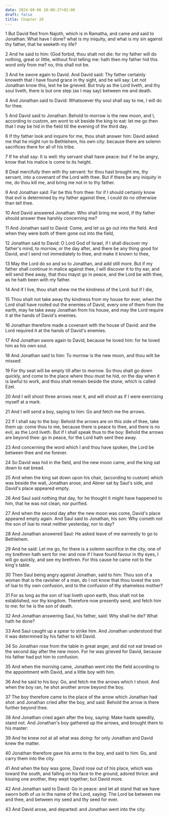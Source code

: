 ```yaml
---
date: 2024-09-06 20:00:27+02:00
draft: false
title: Chapter 20
---
```




1 But David fled from Najoth, which is in Ramatha, and came and said to Jonathan: What have I done? what is my iniquity, and what is my sin against thy father, that he seeketh my life?

2 And he said to him: (God forbid, thou shalt not die: for my father will do nothing, great or little, without first telling me: hath then my father hid this word only from me? no, this shall not be.

3 And he swore again to David. And David said: Thy father certainly knoweth that I have found grace in thy sight, and he will say: Let not Jonathan know this, lest he be grieved. But truly as the Lord liveth, and thy soul liveth, there is but one step (as I may say) between me and death.

4 And Jonathan said to David: Whatsoever thy soul shall say to me, I will do for thee.

5 And David said to Jonathan: Behold to morrow is the new moon, and I, according to custom, am wont to sit beside the king to eat: let me go then that I may be hid in the field till the evening of the third day.

6 If thy father look and inquire for me, thou shalt answer him: David asked me that he might run to Bethlehem, his own city: because there are solemn sacrifices there for all of his tribe.

7 If he shall say: It is well: thy servant shall have peace: but if he be angry, know that his malice is come to its height.

8 Deal mercifully then with thy servant: for thou hast brought me, thy servant, into a covenant of the Lord with thee. But if there be any iniquity in me, do thou kill me, and bring me not in to thy father.

9 And Jonathan said: Far be this from thee: for if I should certainly know that evil is determined by my father against thee, I could do no otherwise than tell thee.

10 And David answered Jonathan: Who shall bring me word, if thy father should answer thee harshly concerning me?

11 And Jonathan said to David: Come, and let us go out into the field. And when they were both of them gone out into the field,

12 Jonathan said to David: O Lord God of Israel, if I shall discover my father's mind, to morrow, or the day after, and there be any thing good for David, and I send not immediately to thee, and make it known to thee,

13 May the Lord do so and so to Jonathan, and add still more. But if my father shall continue in malice against thee, I will discover it to thy ear, and will send thee away, that thou mayst go in peace, and the Lord be with thee, as he hath been with my father.

14 And if I live, thou shalt shew me the kindness of the Lord: but if I die,

15 Thou shalt not take away thy kindness from my house for ever, when the Lord shall have rooted out the enemies of David, every one of them from the earth, may he take away Jonathan from his house, and may the Lord require it at the hands of David's enemies.

16 Jonathan therefore made a covenant with the house of David: and the Lord required it at the hands of David's enemies.

17 And Jonathan swore again to David, because he loved him: for he loved him as his own soul.

18 And Jonathan said to him: To morrow is the new moon, and thou wilt be missed:

19 For thy seat will be empty till after to morrow. So thou shalt go down quickly, and come to the place where thou must he hid, on the day when it is lawful to work, and thou shalt remain beside the stone, which is called Ezel.

20 And I will shoot three arrows near it, and will shoot as if I were exercising myself at a mark.

21 And I will send a boy, saying to him: Go and fetch me the arrows.

22 If I shall say to the boy: Behold the arrows are on this side of thee, take them up: come thou to me, because there is peace to thee, and there is no evil, as the Lord liveth. But if I shall speak thus to the boy: Behold the arrows are beyond thee: go in peace, for the Lord hath sent thee away.

23 And concerning the word which I and thou have spoken, the Lord be between thee and me forever.

24 So David was hid in the field, and the new moon came, and the king sat down to eat bread.

25 And when the king sat down upon his chair, (according to custom) which was beside the wall, Jonathan arose, and Abner sat by Saul's side, and David's place appeared empty.

26 And Saul said nothing that day, for he thought it might have happened to him, that he was not clean, nor purified.

27 And when the second day after the new moon was come, David's place appeared empty again. And Saul said to Jonathan, his son: Why cometh not the son of Isai to meat neither yesterday, nor to day?

28 And Jonathan answered Saul: He asked leave of me earnestly to go to Bethlehem.

29 And he said: Let me go, for there is a solemn sacrifice in the city, one of my brethren hath sent for me: and now if I have found favour in thy eyes, I will go quickly, and see my brethren. For this cause he came not to the king's table.

30 Then Saul being angry against Jonathan, said to him: Thou son of a woman that is the ravisher of a man, do I not know that thou lovest the son of Isai to thy own confusion, and to the confusion of thy shameless mother?

31 For as long as the son of Isai liveth upon earth, thou shalt not be established, nor thy kingdom. Therefore now presently send, and fetch him to me: for he is the son of death.

32 And Jonathan answering Saul, his father, said: Why shall he die? What hath he done?

33 And Saul caught up a spear to strike him. And Jonathan understood that it was determined by his father to kill David.

34 So Jonathan rose from the table in great anger, and did not eat bread on the second day after the new moon. For he was grieved for David, because his father had put him to confusion.

35 And when the morning came, Jonathan went into the field according to the appointment with David, and a little boy with him.

36 And he said to his boy: Go, and fetch me the arrows which I shoot. And when the boy ran, he shot another arrow beyond the boy.

37 The boy therefore came to the place of the arrow which Jonathan had shot: and Jonathan cried after the boy, and said: Behold the arrow is there further beyond thee.

38 And Jonathan cried again after the boy, saying: Make haste speedily, stand not. And Jonathan's boy gathered up the arrows, and brought them to his master:

39 And he knew not at all what was doing: for only Jonathan and David knew the matter.

40 Jonathan therefore gave his arms to the boy, and said to him: Go, and carry them into the city.

41 And when the boy was gone, David rose out of his place, which was toward the south, and falling on his face to the ground, adored thrice: and kissing one another, they wept together; but David more.

42 And Jonathan said to David: Go in peace: and let all stand that we have sworn both of us in the name of the Lord, saying: The Lord be between me and thee, and between my seed and thy seed for ever.

43 And David arose, and departed: and Jonathan went into the city.


